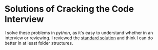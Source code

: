 # Solutions of Cracking the Code Interview
I solve these problems in *python*, as it's easy to understand whether in an
interview or reviewing.
I reviewed the [standard solution](https://github.com/gaylemcd/ctci/tree/master/python) and think I can do better
in at least folder structures.

